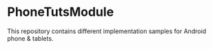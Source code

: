 # PhoneTutsModule
This repository contains different implementation samples for Android phone &amp; tablets. 
